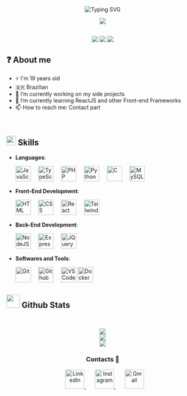 <!-- Typing Animation -->
<p align="center">
    <img src="https://readme-typing-svg.demolab.com?font=Fira+Code&weight=500&size=26&duration=2500&pause=700&color=9465F7&center=true&vCenter=true&width=500&height=85&lines=Hello%2C+I'm+Kauan+%F0%9F%91%8B%F0%9F%8F%BB;FullStack+Developer+%F0%9F%92%BB" alt="Typing SVG" />
</p>

<!-- Coding penguin -->
<div align="center">
    <img src="https://media.giphy.com/media/2IudUHdI075HL02Pkk/giphy.gif">
</div>

<br/>
<!-- Badges -->
<p align="center">
    <img src="https://img.shields.io/badge/Focus-Backend%20Development-9cf" />
    <img src="https://img.shields.io/badge/Languages-Portuguese-9cf" />
    <img src="https://img.shields.io/badge/Languages-English-9cf" />
</p>

## ❓ About me

- ⚡ I'm 19 years old
- 🇧🇷 Brazilian
- 🔭 I’m currently working on my side projects
- 📖 I’m currently learning ReactJS and other Front-end Frameworks
- 📫 How to reach me: Contact part

<br>

<!-- Skills gif -->
## <img src="https://media2.giphy.com/media/QssGEmpkyEOhBCb7e1/giphy.gif?cid=ecf05e47a0n3gi1bfqntqmob8g9aid1oyj2wr3ds3mg700bl&rid=giphy.gif" width ="25"><b> Skills</b>

<p align="center">

- **Languages**:

    <!-- JS Logo -->
    <img src="https://cdn.jsdelivr.net/gh/devicons/devicon/icons/javascript/javascript-plain.svg" width="40" height="40" alt="JavaScript" />
    &nbsp&nbsp&nbsp
    <!-- Typescript Logo -->
    <img src="https://cdn.jsdelivr.net/gh/devicons/devicon/icons/typescript/typescript-plain.svg" width="40" height="40" alt="TypeScript" />
    &nbsp&nbsp&nbsp
    <!-- PHP Logo -->
    <img src="https://cdn.jsdelivr.net/gh/devicons/devicon/icons/php/php-plain.svg" width="40" height="40" alt="PHP" />
    &nbsp&nbsp&nbsp
    <!-- Python Logo -->
    <img src="https://cdn.jsdelivr.net/gh/devicons/devicon/icons/python/python-plain.svg" width="40" height="40" alt="Python" />
    &nbsp&nbsp&nbsp
    <!-- C Logo -->
    <img src="https://cdn.jsdelivr.net/gh/devicons/devicon/icons/c/c-plain.svg" width="40" height="40" alt="C" />
    &nbsp&nbsp&nbsp
    <!-- MySQL Logo -->
    <img src="https://cdn.jsdelivr.net/gh/devicons/devicon/icons/mysql/mysql-plain-wordmark.svg" width="40" height="40" alt="MySQL" />

  
- **Front-End Development**:

    <!-- HTML 5 Logo -->
    <img src="https://cdn.jsdelivr.net/gh/devicons/devicon/icons/html5/html5-plain.svg" width="40" height="40" alt="HTML" />
    &nbsp&nbsp&nbsp
    <!-- CSS 3 Logo -->
    <img src="https://cdn.jsdelivr.net/gh/devicons/devicon/icons/css3/css3-plain.svg" width="40" height="40" alt="CSS" />
    &nbsp&nbsp&nbsp
    <!-- ReactJS Logo -->
    <img src="https://cdn.jsdelivr.net/gh/devicons/devicon/icons/react/react-original.svg" width="40" height="40" alt="React" />
    &nbsp&nbsp&nbsp
    <!-- Tailwind CSS Logo -->
    <img src="https://cdn.jsdelivr.net/gh/devicons/devicon/icons/tailwindcss/tailwindcss-plain.svg" width="40" height="40" alt="Tailwind CSS" />


- **Back-End Development**:

    <!-- NodeJS Logo-->
    <img src="https://cdn.jsdelivr.net/gh/devicons/devicon/icons/nodejs/nodejs-original.svg" width="40" height="40" alt="NodeJS" />
    &nbsp&nbsp&nbsp
    <!-- Express Logo -->
    <img src="https://cdn.jsdelivr.net/gh/devicons/devicon/icons/express/express-original-wordmark.svg" width="40" height="40" alt="Express" />
    &nbsp&nbsp&nbsp
    <!-- JQuery Logo -->
    <img src="https://cdn.jsdelivr.net/gh/devicons/devicon/icons/jquery/jquery-plain.svg" width="40" height="40" alt="JQuery" />


- **Softwares and Tools**:

    <!-- Git Logo -->
    <img src="https://cdn.jsdelivr.net/gh/devicons/devicon/icons/git/git-original.svg" width="40" height="40" alt="Git"/>
    &nbsp&nbsp&nbsp
    <!-- Github Logo -->
    <img src="https://cdn.jsdelivr.net/gh/devicons/devicon/icons/github/github-original.svg" width="40" height="40" alt="Github"/>
    &nbsp&nbsp&nbsp
    <!-- VSCode Logo -->
    <img src="https://cdn.jsdelivr.net/gh/devicons/devicon/icons/vscode/vscode-original.svg" width="40" height="40" alt="VSCode"/>
    <!-- Docker Logo -->
    <img src="https://cdn.jsdelivr.net/gh/devicons/devicon/icons/docker/docker-plain-wordmark.svg" width="40" height="40" alt="Docker"/>  

    <br>
</p>

<!-- Github stats -->
## <img src="https://media.giphy.com/media/iY8CRBdQXODJSCERIr/giphy.gif" width="35"><b> Github Stats </b>
<br>

<div align="center">

![](https://github-readme-stats.vercel.app/api?username=KauanSampaio&theme=dracula&hide_border=false&include_all_commits=true&count_private=true)<br/>
![](https://github-readme-streak-stats.herokuapp.com/?user=KauanSampaio&theme=dracula&hide_border=false)<br/>
![](https://github-readme-stats.vercel.app/api/top-langs/?username=KauanSampaio&theme=dracula&hide_border=false&include_all_commits=true&count_private=true&layout=compact)
	
</a>
</div>

<!-- Contact Links -->
<h3 align="center" > Contacts 🤝 </h3>
<p align="center">
    <div align="center"  class="icons-social" style="margin-left: 10px;">
        <!-- Contact Linkedin -->
        <a target="_blank" href="https://www.linkedin.com/in/kauan-sampaio/">
            <img src="https://github.com/gauravghongde/social-icons/blob/master/PNG/Color/LinkedIN.png" width="50" height="50" alt="LinkedIn" />
        </a>
        &nbsp&nbsp&nbsp&nbsp&nbsp
        <!-- Contact Instagram -->
        <a target="_blank" href="https://www.instagram.com/horoseus_/">
            <img src="https://github.com/gauravghongde/social-icons/blob/master/PNG/Color/Instagram.png" width="50" height="50" alt="Instagram" />
        </a>
        &nbsp&nbsp&nbsp&nbsp&nbsp
        <!-- Contact Gmail -->
        <a target="_blank" href="mailto:kauansampaio53@gmail.com">
            <img src="https://github.com/gauravghongde/social-icons/blob/master/PNG/Color/Gmail.png" width="50" height="50" alt="Gmail" />
        </a>
    </div>
</p>
